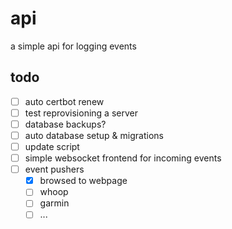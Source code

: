 # api

a simple api for logging events

## todo

- [ ] auto certbot renew
- [ ] test reprovisioning a server
- [ ] database backups?
- [ ] auto database setup & migrations
- [ ] update script
- [ ] simple websocket frontend for incoming events
- [ ] event pushers
  - [x] browsed to webpage
  - [ ] whoop
  - [ ] garmin
  - [ ] ...
